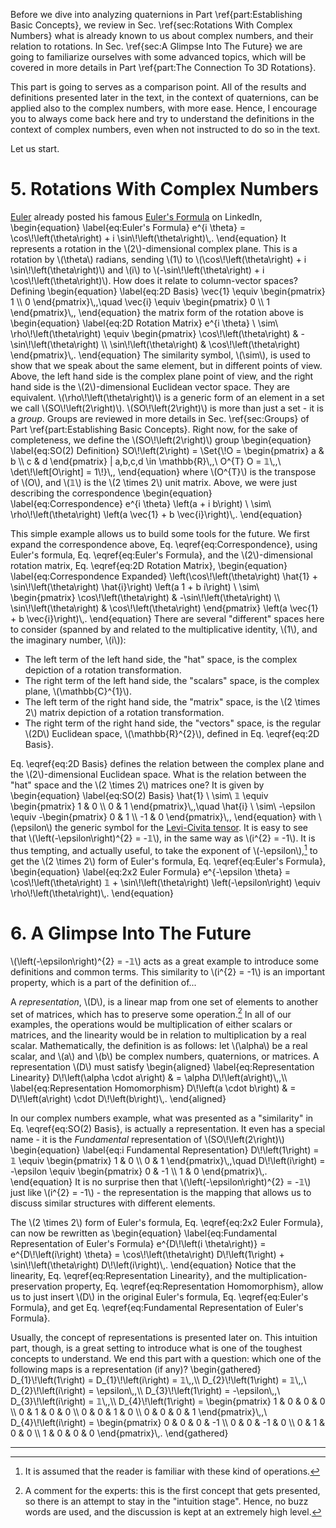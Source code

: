 <script src="load-mathjax.js" async></script> 

Before we dive into analyzing quaternions in Part&nbsp;\\ref{part:Establishing Basic Concepts}, we review in Sec.&nbsp;\\ref{sec:Rotations With Complex Numbers} what is already known to us about complex numbers, and their relation to rotations. In Sec.&nbsp;\\ref{sec:A Glimpse Into The Future} we are going to familiarize ourselves with some advanced topics, which will be covered in more details in Part&nbsp;\\ref{part:The Connection To 3D Rotations}.

This part is going to serves as a comparison point. All of the results and definitions presented later in the text, in the context of quaternions, can be applied also to the complex numbers, with more ease. Hence, I encourage you to always come back here and try to understand the definitions in the context of complex numbers, even when not instructed to do so in the text.

Let us start.

# 5. Rotations With Complex Numbers
<div style="display:none">\(\setSection{5}\)</div>

[Euler](https://en.wikipedia.org/wiki/Leonhard_Euler) already posted his famous [Euler's Formula](https://en.wikipedia.org/wiki/Euler%27s_formula) on LinkedIn,
\\begin{equation}
	\\label{eq:Euler's Formula}
	e^{i \\theta} = \\cos\\!\\left(\\theta\\right) + i \\sin\\!\\left(\\theta\\right)\\,.
\\end{equation}
It represents a rotation in the \\(2\\)-dimensional complex plane. This is a rotation by \\(\\theta\\) radians, sending \\(1\\) to \\(\\cos\\!\\left(\\theta\\right) + i \\sin\\!\\left(\\theta\\right)\\) and \\(i\\) to \\(-\\sin\\!\\left(\\theta\\right) + i \\cos\\!\\left(\\theta\\right)\\). How does it relate to column-vector spaces? Defining
\\begin{equation}
	\\label{eq:2D Basis}
	\\vec{1} \\equiv \\begin{pmatrix} 1 \\\\ 0 \\end{pmatrix}\\,,\\quad \\vec{i} \\equiv \\begin{pmatrix} 0 \\\\ 1 \\end{pmatrix}\\,,
\\end{equation}
the matrix form of the rotation above is
\\begin{equation}
	\\label{eq:2D Rotation Matrix}
	e^{i \\theta} \\ \\sim\\  \\rho\\!\\left(\\theta\\right) \\equiv \\begin{pmatrix} \\cos\\!\\left(\\theta\\right) & -\\sin\\!\\left(\\theta\\right) \\\\ \\sin\\!\\left(\\theta\\right) & \\cos\\!\\left(\\theta\\right) \\end{pmatrix}\\,.
\\end{equation}
The similarity symbol, \\(\\sim\\), is used to show that we speak about the same element, but in different points of view. Above, the left hand side is the complex plane point of view, and the right hand side is the \\(2\\)-dimensional Euclidean vector space. They are equivalent. \\(\\rho\\!\\left(\\theta\\right)\\) is a generic form of an element in a set we call \\(SO\\!\\left(2\\right)\\). \\(SO\\!\\left(2\\right)\\) is more than just a set - it is a *group*. Groups are reviewed in more details in Sec.&nbsp;\\ref{sec:Groups} of Part&nbsp;\\ref{part:Establishing Basic Concepts}. Right now, for the sake of completeness, we define the \\(SO\\!\\left(2\\right)\\) group
\\begin{equation}
	\\label{eq:SO(2) Definition}
	SO\\!\\left(2\\right) = \\Set{\\!O = \\begin{pmatrix} a & b \\\\ c & d \\end{pmatrix} | a,b,c,d \\in \\mathbb{R}\\,,\\ O^{T} O = 𝟙\\,,\\ \\det\\!\\left[O\\right] = 1\\!}\\,,
\\end{equation}
where \\(O^{T}\\) is the transpose of \\(O\\), and \\(𝟙\\) is the \\(2 \\times 2\\) unit matrix. Above, we were just describing the correspondence
\\begin{equation}
	\\label{eq:Correspondence}
	e^{i \\theta} \\left(a + i b\\right) \\ \\sim\\  \\rho\\!\\left(\\theta\\right) \\left(a \\vec{1} + b \\vec{i}\\right)\\,.
\\end{equation}

This simple example allows us to build some tools for the future. We first expand the correspondence above, Eq.&nbsp;\\eqref{eq:Correspondence}, using Euler's formula, Eq.&nbsp;\\eqref{eq:Euler's Formula}, and the \\(2\\)-dimensional rotation matrix, Eq.&nbsp;\\eqref{eq:2D Rotation Matrix},
\\begin{equation}
	\\label{eq:Correspondence Expanded}
	\\left(\\cos\\!\\left(\\theta\\right) \\hat{1} + \\sin\\!\\left(\\theta\\right) \\hat{i}\\right) \\left(a 1 + b i\\right) \\ \\sim\\  \\begin{pmatrix} \\cos\\!\\left(\\theta\\right) & -\\sin\\!\\left(\\theta\\right) \\\\ \\sin\\!\\left(\\theta\\right) & \\cos\\!\\left(\\theta\\right) \\end{pmatrix} \\left(a \\vec{1} + b \\vec{i}\\right)\\,.
\\end{equation}
There are several "different" spaces here to consider (spanned by and related to the multiplicative identity, \\(1\\), and the imaginary number, \\(i\\)):
* The left term of the left hand side, the "hat" space, is the complex depiction of a rotation transformation.
* The right term of the left hand side, the "scalars" space, is the complex plane, \\(\\mathbb{C}^{1}\\).
* The left term of the right hand side, the "matrix" space, is the \\(2 \\times 2\\) matrix depiction of a rotation transformation.
* The right term of the right hand side, the "vectors" space, is the regular \\(2D\\) Euclidean space, \\(\\mathbb{R}^{2}\\), defined in Eq.&nbsp;\\eqref{eq:2D Basis}.

Eq.&nbsp;\\eqref{eq:2D Basis} defines the relation between the complex plane and the \\(2\\)-dimensional Euclidean space. What is the relation between the "hat" space and the \\(2 \\times 2\\) matrices one? It is given by
\\begin{equation}
	\\label{eq:SO(2) Basis}
	\\hat{1} \\ \\sim\\  𝟙 \\equiv \\begin{pmatrix} 1 & 0 \\\\ 0 & 1 \\end{pmatrix}\\,,\\quad \\hat{i} \\ \\sim\\  -\\epsilon \\equiv -\\begin{pmatrix} 0 & 1 \\\\ -1 & 0 \\end{pmatrix}\\,,
\\end{equation}
with \\(\\epsilon\\) the generic symbol for the [Levi-Civita tensor](https://en.wikipedia.org/wiki/Levi-Civita_symbol#Two_dimensions). It is easy to see that \\(\\left(-\\epsilon\\right)^{2} = -𝟙\\), in the same way as \\(i^{2} = -1\\). It is thus tempting, and actually useful, to take the exponent of \\(-\\epsilon\\),[^4] to get the \\(2 \\times 2\\) form of Euler's formula, Eq.&nbsp;\\eqref{eq:Euler's Formula},
\\begin{equation}
	\\label{eq:2x2 Euler Formula}
	e^{-\\epsilon \\theta} = \\cos\\!\\left(\\theta\\right) 𝟙 + \\sin\\!\\left(\\theta\\right) \\left(-\\epsilon\\right) \\equiv \\rho\\!\\left(\\theta\\right)\\,.
\\end{equation}

# 6. A Glimpse Into The Future
<div style="display:none">\(\setSection{6}\)</div>

\\(\\left(-\\epsilon\\right)^{2} = -𝟙\\) acts as a great example to introduce some definitions and common terms. This similarity to \\(i^{2} = -1\\) is an important property, which is a part of the definition of...

A *representation*, \\(D\\), is a linear map from one set of elements to another set of matrices, which has to preserve some operation.[^5] In all of our examples, the operations would be multiplication of either scalars or matrices, and the linearity would be in relation to multiplication by a real scalar. Mathematically, the definition is as follows: let \\(\\alpha\\) be a real scalar, and \\(a\\) and \\(b\\) be complex numbers, quaternions, or matrices. A representation \\(D\\) must satisfy
\\begin{aligned}
	\\label{eq:Representation Linearity} D\\!\\left(\\alpha \\cdot a\\right) & = \\alpha D\\!\\left(a\\right)\\,,\\\\ \\label{eq:Representation Homomorphism} D\\!\\left(a \\cdot b\\right) & = D\\!\\left(a\\right) \\cdot D\\!\\left(b\\right)\\,.
\\end{aligned}

In our complex numbers example, what was presented as a "similarity" in Eq.&nbsp;\\eqref{eq:SO(2) Basis}, is actually a representation. It even has a special name - it is the *Fundamental* representation of \\(SO\\!\\left(2\\right)\\)
\\begin{equation}
	\\label{eq:i Fundamental Representation}
	D\\!\\left(1\\right) = 𝟙 \\equiv \\begin{pmatrix} 1 & 0 \\\\ 0 & 1 \\end{pmatrix}\\,,\\quad D\\!\\left(i\\right) = -\\epsilon \\equiv \\begin{pmatrix} 0 & -1 \\\\ 1 & 0 \\end{pmatrix}\\,.
\\end{equation}
It is no surprise then that \\(\\left(-\\epsilon\\right)^{2} = -𝟙\\) just like \\(i^{2} = -1\\) - the representation is the mapping that allows us to discuss similar structures with different elements.

The \\(2 \\times 2\\) form of Euler's formula, Eq.&nbsp;\\eqref{eq:2x2 Euler Formula}, can now be rewritten as
\\begin{equation}
	\\label{eq:Fundamental Representation of Euler's Formula}
	e^{D\\!\\left(i \\theta\\right)} = e^{D\\!\\left(i\\right) \\theta} = \\cos\\!\\left(\\theta\\right) D\\!\\left(1\\right) + \\sin\\!\\left(\\theta\\right) D\\!\\left(i\\right)\\,.
\\end{equation}
Notice that the linearity, Eq.&nbsp;\\eqref{eq:Representation Linearity}, and the multiplication-preservation property, Eq.&nbsp;\\eqref{eq:Representation Homomorphism}, allow us to just insert \\(D\\) in the original Euler's formula, Eq.&nbsp;\\eqref{eq:Euler's Formula}, and get Eq.&nbsp;\\eqref{eq:Fundamental Representation of Euler's Formula}.

Usually, the concept of representations is presented later on. This intuition part, though, is a great setting to introduce what is one of the toughest concepts to understand. We end this part with a question: which one of the following maps is a representation (if any)?
\\begin{gathered}
	D_{1}\\!\\left(1\\right) = D_{1}\\!\\left(i\\right) = 𝟙\\,,\\\\	D_{2}\\!\\left(1\\right) = 𝟙\\,,\\ D_{2}\\!\\left(i\\right) = \\epsilon\\,,\\\\ D_{3}\\!\\left(1\\right) = -\\epsilon\\,,\\ D_{3}\\!\\left(i\\right) = 𝟙\\,,\\\\ D_{4}\\!\\left(1\\right) = \\begin{pmatrix} 1 & 0 & 0 & 0 \\\\ 0 & 1 & 0 & 0 \\\\ 0 & 0 & 1 & 0 \\\\ 0 & 0 & 0 & 1 \\end{pmatrix}\\,,\\ D_{4}\\!\\left(i\\right) = \\begin{pmatrix} 0 & 0 & 0 & -1 \\\\ 0 & 0 & -1 & 0 \\\\ 0 & 1 & 0 & 0 \\\\ 1 & 0 & 0 & 0 \\end{pmatrix}\\,.
\\end{gathered}

---

[^4]: It is assumed that the reader is familiar with these kind of operations.
[^5]: A comment for the experts: this is the first concept that gets presented, so there is an attempt to stay in the "intuition stage". Hence, no buzz words are used, and the discussion is kept at an extremely high level.
